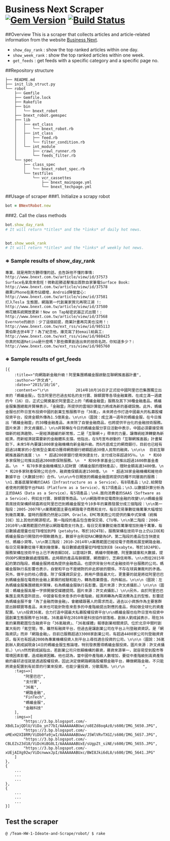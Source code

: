 # Business Next Scraper [![Gem Version](https://badge.fury.io/rb/bnext_robot.svg)](https://badge.fury.io/rb/bnext_robot) [![Build Status](https://travis-ci.org/SOA-Upstart4/Team-HW-1-Ideate-and-Scrape.svg?branch=dev)](https://travis-ci.org/SOA-Upstart4/Team-HW-1-Ideate-and-Scrape)
##Overview
This is a scraper that collects articles and article-related information from the website 
[Business Next](http://www.bnext.com.tw/).

* `show_day_rank` : show the top ranked articles within one day.
* `show_week_rank` : show the top ranked articles within one week.
* `get_feeds` : get feeds with a specific category and a specific page no.

##Repository structure
```
├── README.md
├── init_lib_struct.py
└── robot
    ├── Gemfile
    ├── Gemfile.lock
    ├── Rakefile
    ├── bin
    │   └── bnext_robot
    ├── bnext_robot.gemspec
    ├── lib
    │   ├── ext_class
    │   │   └── bnext_robot.rb
    │   ├── int_class
    │   │   ├── feed.rb
    │   │   └── filter_condition.rb
    │   └── int_module
    │       ├── crawl_runner.rb
    │       └── feeds_filter.rb
    └── spec
        ├── class_spec
        │   └── bnext_robot_spec.rb
        └── testfiles
            └── vcr_cassettes
                ├── bnext_mainpage.yml
                └── bnext_techpage.yml
```
##Usage of scraper
###1. Initialize a scrapy robot

```ruby
bot = BNextRobot.new
```

###2. Call the class methods

```ruby 
bot.show_day_rank
# It will return *titles* and the *links* of daily hot news.


bot.show_week_rank
# It will return *titles* and the *links* of weekly hot news.
```

### ※ Sample results of show\_day\_rank

```
專業，就是用對方聽得懂的話，去告訴他不懂的事情: http://www.bnext.com.tw/article/view/id/37573
Surface名氣愈來愈旺！微軟趁勝追擊推出首款自家筆電Surface Book: http://www.bnext.com.tw/article/view/id/37578
蘋果iPhone在美市佔續增，Android陣營當心: http://www.bnext.com.tw/article/view/id/37581
打入Tesla 生態圈，網路第一代創業家賀元再現江湖 !: http://www.bnext.com.tw/article/view/id/37580
棉花糖系統開放更新！Now on Tap秘密武器正式出關！: http://www.bnext.com.tw/article/view/id/37568
Evernote的啟示：少了這個前提，商業計畫再完美也沒用！: http://www.bnext.com.tw/ext_rss/view/id/985113
賈伯斯去世4年了！為了紀念他，庫克寫了封email給員工: http://www.bnext.com.tw/ext_rss/view/id/988425
你真的知道Retina是什麼嗎？那些蘋果創造出來的技術名詞，你知道多少？: http://www.bnext.com.tw/ext_rss/view/id/985760
```
### ※ Sample results of get_feeds
```
[{
	:title=>"向網路新金融升級！阿里集團螞蟻金服啟動互聯網推進器計畫", 
	:author=>"許文貞", 
	:date=>"2015/10/16", 
	:content=>"\r\n            2014年10月16日才正式從中國阿里巴巴集團獨立出來的「螞蟻金服」，包含阿里巴巴過去知名的支付寶、餘額寶等各項金融業務，在成立滿一週歲的今（16）日，正式公開奠基於阿里雲之上的「螞蟻金融雲」服務及其下30種金融產品。螞蟻金服集團總裁井賢棟表示，「金融雲」所提供的雲端計算能力將成為新的基礎設施。此外，螞蟻金服也於昨日宣布投資中國的創業生態服務平台「36氪」，未來將合作打造中國最大的私募股權投資平台，投資金額外傳為1.5億美金。\n\n\n（圖說：成立滿一週年的螞蟻金服，在今日推出「螞蟻金融雲」的30種金融產品，未來除了自營金融商品，也將提供平台化的金融技術服務。圖片來源：許文貞攝影。）\n\n井賢棟在今日的螞蟻金服分享日活動中表示，中國必須要接受兩個新的經濟趨勢，一是經濟趨緩的新常態，二是「互聯網＋」帶來的力量，讓傳統經濟轉變為新經濟，而新經濟就需要新的金融體系支撐。他指出，在9月宣布啟動的「互聯網推進器」計畫幫助下，未來5年內要讓1000家金融機構向新金融升級。而6月底成立的網商銀行，目前也已經有超過18萬家的小型微型企業成功獲得網商銀行總額超過30億人民幣的融資。\n\n\n  目前互聯網推進器的進展：\n  * 超過200家銀行使用快捷支付，支付成功率超過95％。\n  * 和60多家保險公司推出超過2000款保險服務。\n  * 和90多家基金公司推出超過1600款基金產品。\n  * 有70多家金融機構加入招財寶（螞蟻金服的理財產品），理財金額高達3400億。\n  * 和20多家財產保險公司合作，融資擔保額高達1500億。\n  * 超過38家金融機構和維他命數據平台（大數據分析）合作。\n\n\n今日開放的螞蟻金融雲將提供四種不同層面的服務：\n1.奠基底層架構的IAAS（Infrastructure as a Service），有8項產品；\n2.給開發者使用的開發平台PAAS（Platform as a Service），有17項產品；\n3.以數據計算分析為主的DAAS（Data as a Service），有5項產品；\n4.面向消費者的SAAS（Software as a Service），例如支付寶、餘額寶等商品。\n\n網路帶來從電商到金融的改變\n\n螞蟻金服首席技術架構師胡喜將從阿里巴巴到螞蟻金服至今10多年的業務發展分成三個階段：\n\n第一階段：2005-2007年\n業務範圍主要在網路電子商務和支付，每日交易筆數從幾萬筆大幅增加到幾百萬筆。當時的服務仍然是以IBM、Oracle、EMC等美商公司提供的集中式架構（統稱IOE）加上其他的開源程式。第一階段的產品包含擔保交易、CTU等。\n\n第二階段：2008-2010年\n業務範圍仍然是以網路電商支付為主，每日交易筆數從幾百萬筆增加到幾千萬筆，每日數據處理量也從TB增加到PB（petabyte，等於1024TB）。服務架構在技術平台上仍以IOE和螞蟻金服自行開發的中間軟體為主，數據平台則從RAC轉變為GP。第二階段的產品包含快捷支付、螞蟻小貸等。\n\n第三階段：2010-2014年\n業務範圍已經從電子商務拓展至網路金融，每日交易筆數從幾千萬到幾億筆，每日數據處理量從PB增加到EB（exabyte，等於1024PB）。服務架構在技術平台上已不再依賴IOE，以雲端計算、螞蟻中間軟體、阿里數據庫和大數據，提供ODPS開放數據處理服務。此時期的產品有餘額寶、網商銀行、芝麻信用等。\n\n而從2015年起的第四階段，螞蟻金服將成為提供金融商品，也提供背後分布式金融技術平台服務的公司。螞蟻金服執行長彭蕾也表示，自營和平台不是絕對的非此即彼的關係，不存在球員兼裁判的矛盾。另外，做平台的核心價值，除了保護資訊安全，將用戶價值最大化，更重要的就是將從阿里巴巴到螞蟻金服在電商到金融上累積的經驗和能力，轉為商業價值，向外輸出。\n\n\n（圖說：左為螞蟻金服集團總裁井賢棟，右為螞蟻金服執行長彭蕾。圖片來源：許文貞攝影。）\n\n\n（圖說：螞蟻金服高層一字排開接受媒體提問。圖片來源：許文貞攝影。）\n\n另外，由於阿里巴巴集團主席馬雲所提出，中國會有愈來愈多的中產階級，經濟將轉為內需消費為主的型態，彭蕾認為螞蟻金服不會「為了金融而做金融」，會繼續跟著人的需求而走。過去以小資族作為主要客群提出餘額寶等產品，未來也可能針對愈來愈多的中產階級提出對應的產品，例如做全球化的資產配置。\n\n投資36氪，合力打造中國最大私募股權投資平台\n\n螞蟻金服也在昨日宣布投資中國創業生態服務平台36氪。36氪最早在2010年是科技協作部落格，創辦人劉成誠表示，現在36氪的業務範圍包含融資平台「36氪融資」、「36氪媒體」報導創業相關資訊、位於北京中關村創業大街的「氪空間」等，雖然有融資平台，但過去是讓創業公司在平台上刊登融資資訊，是「網路資訊」而非「網路金融」，目前已服務超過33000家創業公司，有超過4400家公司刊登融資資訊，每天也有超過2000為專業機構投資人到平台上尋找適合投資的公司。\n\n\n（圖說：36氪創辦人劉成誠現身14日的螞蟻金服生態論壇，特別發表獲得螞蟻金服投資。圖片來源：許文貞攝影。）\n\n然而劉成誠指出，若創業公司只依賴機構的募資，募資來源單一，就容易受到股市等環境因素影響，造成融資困難。他也認為，當中國中產階級人數增加，要從中產階級到高資產階級的最好途徑就是透過股權投資。因此決定做網路網路股權類金融平台，轉做網路金融，不只能將資金配置到有前景的行業來投資，也能少量投資，分散風險。\n\r\n        ", 
	:tags=>[
		"阿里巴巴", 
		"支付寶", 
		"36氪", 
		"網路金融", 
		"FinTech", 
		"螞蟻金服", 
		"金融科技"
	], 
	:imgs=>[
		"https://3.bp.blogspot.com/-XBdLIajQDlU/ViDa_yn77bI/AAAAAAABUwc/o8EZd8oqAz8/s600/IMG_5650.JPG", 
		"https://3.bp.blogspot.com/-oMExH2XI8RM/ViDb0fa9jwI/AAAAAAABUww/J5WlVRvTXGI/s600/IMG_5657.JPG", 
		"https://3.bp.blogspot.com/-CBLEZs23d18/ViDcHiBG0LI/AAAAAAABUxE/sUgpZt_siNE/s600/IMG_5655.JPG", 
		"https://3.bp.blogspot.com/-xUEjAIXg92w/ViDcnwwxJpI/AAAAAAABUxc/BWI8Jki6dL8/s600/IMG_5641.JPG"
	]
},
{
	...
	...
	...
},
{
	...
	...
	...
}]
```

## Test the scraper

```
@ /Team-HW-1-Ideate-and-Scrape/robot/ $ rake
```


